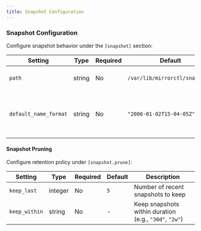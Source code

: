 ```yaml
---
title: Snapshot Configuration
---
```


### Snapshot Configuration

Configure snapshot behavior under the `[snapshot]` section:

| Setting | Type | Required | Default | Description |
|---------|------|----------|---------|-------------|
| `path` | string | No | `/var/lib/mirrorctl/snapshots` | Base path for snapshots |
| `default_name_format` | string | No | `"2006-01-02T15-04-05Z"` | Default snapshot name format (Go time format) |

#### Snapshot Pruning

Configure retention policy under `[snapshot.prune]`:

| Setting | Type | Required | Default | Description |
|---------|------|----------|---------|-------------|
| `keep_last` | integer | No | `5` | Number of recent snapshots to keep |
| `keep_within` | string | No | - | Keep snapshots within duration (e.g., `"30d"`, `"2w"`) |
